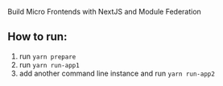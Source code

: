 Build Micro Frontends with NextJS and Module Federation

## How to run:

1. run `yarn prepare`
2. run `yarn run-app1`
3. add another command line instance and run `yarn run-app2`
